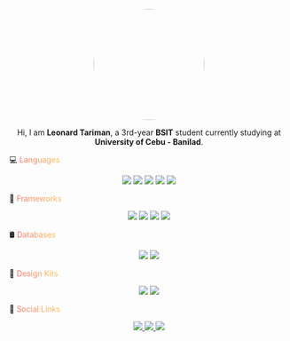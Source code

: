 <p align="center"> <img src="https://github.com/user-attachments/assets/5211b712-c5aa-41f8-aefc-3a06c7a96ca1" width="200" style="border-radius: 50%;"/> </p>
<p align="center"> Hi, I am <b>Leonard Tariman</b>, a 3rd-year <b>BSIT</b> student currently studying at <b>University of Cebu - Banilad</b>. </p>
💻 <span style="background: linear-gradient(45deg, #ff6b6b, #ffcc5c); -webkit-background-clip: text; color: transparent;">Languages</span>
<p align="center"> <img src="https://img.shields.io/badge/C%23-239120?style=for-the-badge&logo=c-sharp&logoColor=white"/> <img src="https://img.shields.io/badge/Java-ED8B00?style=for-the-badge&logo=java&logoColor=white"/> <img src="https://img.shields.io/badge/JavaScript-F7DF1E?style=for-the-badge&logo=javascript&logoColor=black"/> <img src="https://img.shields.io/badge/Kotlin-7F52FF?style=for-the-badge&logo=kotlin&logoColor=white"/> <img src="https://img.shields.io/badge/Python-3776AB?style=for-the-badge&logo=python&logoColor=white"/> </p>
🚀 <span style="background: linear-gradient(45deg, #ff6b6b, #ffcc5c); -webkit-background-clip: text; color: transparent;">Frameworks</span>
<p align="center"> <img src="https://img.shields.io/badge/.NET-512BD4?style=for-the-badge&logo=dotnet&logoColor=white"/> <img src="https://img.shields.io/badge/Node.js-43853D?style=for-the-badge&logo=node.js&logoColor=white"/> <img src="https://img.shields.io/badge/React-20232A?style=for-the-badge&logo=react&logoColor=61DAFB"/> <img src="https://img.shields.io/badge/Robot-000000?style=for-the-badge&logo=robotframework&logoColor=white"/> </p>
🛢️ <span style="background: linear-gradient(45deg, #ff6b6b, #ffcc5c); -webkit-background-clip: text; color: transparent;">Databases</span>
<p align="center"> <img src="https://img.shields.io/badge/MySQL-4479A1?style=for-the-badge&logo=mysql&logoColor=white"/> <img src="https://img.shields.io/badge/MongoDB-47A248?style=for-the-badge&logo=mongodb&logoColor=white"/> </p>
🎨 <span style="background: linear-gradient(45deg, #ff6b6b, #ffcc5c); -webkit-background-clip: text; color: transparent;">Design Kits</span>
<p align="center"> <img src="https://img.shields.io/badge/Canva-00C4CC?style=for-the-badge&logo=canva&logoColor=white"/> <img src="https://img.shields.io/badge/Figma-F24E1E?style=for-the-badge&logo=figma&logoColor=white"/> </p>
🔗 <span style="background: linear-gradient(45deg, #ff6b6b, #ffcc5c); -webkit-background-clip: text; color: transparent;">Social Links</span>
<p align="center">
  <a href="https://www.facebook.com/leonaaaaard" target="_blank">
    <img src="https://img.shields.io/badge/Facebook-1877F2?style=for-the-badge&logo=facebook&logoColor=white" 
      style="transition: 0.3s; filter: brightness(1);" 
      onmouseover="this.style.filter='brightness(1.2)'" 
      onmouseout="this.style.filter='brightness(1)'" />
  </a>

  <a href="https://www.instagram.com/yunaaaard_/" target="_blank">
    <img src="https://img.shields.io/badge/Instagram-E4405F?style=for-the-badge&logo=instagram&logoColor=white" 
      style="transition: 0.3s; filter: brightness(1);" 
      onmouseover="this.style.filter='brightness(1.2)'" 
      onmouseout="this.style.filter='brightness(1)'" />
  </a>

  <a href="https://open.spotify.com/user/31fgweu34glpl2twxctda5wbylr4?si=2423c7e460de4a7b" target="_blank">
    <img src="https://img.shields.io/badge/Spotify-1DB954?style=for-the-badge&logo=spotify&logoColor=white" 
      style="transition: 0.3s; filter: brightness(1);" 
      onmouseover="this.style.filter='brightness(1.2)'" 
      onmouseout="this.style.filter='brightness(1)'" />
  </a>
</p>

